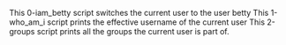 This 0-iam_betty script switches the current user to the user betty
This 1-who_am_i script prints the effective username of the current user
This 2-groups script prints all the groups the current user is part of.
